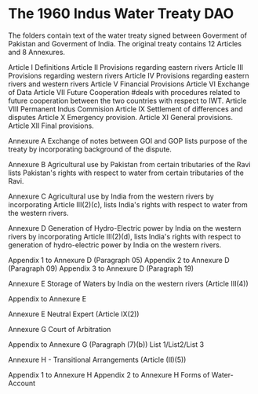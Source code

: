 # The 1960 Indus Water Treaty DAO

The folders contain text of the water treaty signed between Goverment of Pakistan and Goverment of India. The original treaty contains 12 Articles and 8 Annexures. 

Article I Definitions
Article II Provisions regarding eastern rivers
Article III Provisions regarding western rivers
Article IV Provisions regarding eastern rivers and western rivers
Article V Financial Provisions
Article VI Exchange of Data
Article VII Future Cooperation #deals with procedures related to future cooperation between the two countries with respect to IWT.
Article VIII Permanent Indus Commision 
Article IX Settlement of differences and disputes
Article X Emergency provision.
Article XI General provisions. 
Article XII Final provisions. 

Annexure A Exchange of notes between GOI and GOP 
lists purpose of the treaty by incorporating background of the dispute.

Annexure B Agricultural use by Pakistan from certain tributaries of the Ravi
lists Pakistan's rights with respect to water from certain tributaries of the Ravi.

Annexure C Agricultural use by India from the western rivers
by incorporating Article III(2)(c), lists India's rights with respect to water from the western rivers.

Annexure D Generation of Hydro-Electric power by India on the western rivers
by incorporating Article III(2)(d), lists India's rights with respect to generation of hydro-electric power by India on the western rivers.

Appendix 1 to Annexure D (Paragraph 05)
Appendix 2 to Annexure D (Paragraph 09)
Appendix 3 to Annexure D (Paragraph 19)

Annexure E Storage of Waters by India on the western rivers
(Article III(4))

Appendix to Annexure E

Annexure E Neutral Expert
(Article IX(2))

Annexure G Court of Arbitration

Appendix to Annexure G
(Paragraph (7)(b))
List 1/List2/List 3

Annexure H - Transitional Arrangements
(Article (II)(5))

Appendix 1 to Annexure H
Appendix 2 to Annexure H
Forms of Water-Account
